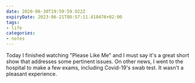 ```yaml
---
date: 2020-06-30T19:59:59.922Z
expiryDate: 2023-06-21T08:57:11.410476+02:00
tags:
- life
categories:
- notes
---
```


Today I finished watching "Please Like Me" and I must say it's a great short show that addresses some pertinent issues. On other news, I went to the hospital to make a few exams, including Covid-19's swab test. It wasn't a pleasant experience.
